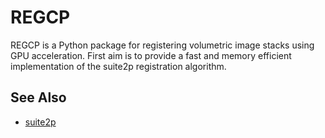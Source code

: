 # REGCP

REGCP is a Python package for registering volumetric image stacks using GPU acceleration. First aim is to provide a fast and memory efficient implementation of the suite2p registration algorithm.





## See Also


- [suite2p](https://github.com/MouseLand/suite2p)
